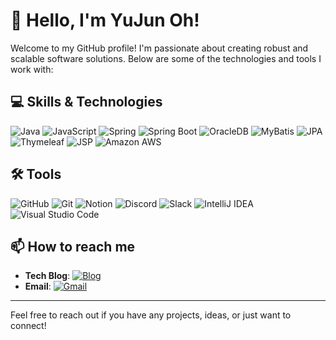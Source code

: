 # 👋 Hello, I'm YuJun Oh!

Welcome to my GitHub profile! I'm passionate about creating robust and scalable software solutions. Below are some of the technologies and tools I work with:

## 💻 Skills & Technologies

![Java](https://img.shields.io/badge/Java-F89820?style=flat-square&logo=java&logoColor=white)
![JavaScript](https://img.shields.io/badge/JavaScript-F7DF1E?style=flat-square&logo=javascript&logoColor=black)
![Spring](https://img.shields.io/badge/Spring-6DB33F?style=flat-square&logo=spring&logoColor=white)
![Spring Boot](https://img.shields.io/badge/SpringBoot-6DB33F?style=flat-square&logo=spring-boot&logoColor=white)
![OracleDB](https://img.shields.io/badge/OracleDB-F80000?style=flat-square&logo=oracle&logoColor=white)
![MyBatis](https://img.shields.io/badge/MyBatis-%23FF0000.svg?&style=flat-square&logo=mybatis&logoColor=white)
![JPA](https://img.shields.io/badge/JPA-007396?style=flat-square&logo=java&logoColor=white)
![Thymeleaf](https://img.shields.io/badge/Thymeleaf-%23005C0F.svg?&style=flat-square&logo=thymeleaf&logoColor=white)
![JSP](https://img.shields.io/badge/JSP-007396?style=flat-square&logo=java&logoColor=white)
![Amazon AWS](https://img.shields.io/badge/AmazonAWS-232F3E?style=flat-square&logo=amazon-aws&logoColor=white)

## 🛠 Tools

![GitHub](https://img.shields.io/badge/GitHub-100000?style=flat-square&logo=github&logoColor=white)
![Git](https://img.shields.io/badge/Git-F05032?style=flat-square&logo=git&logoColor=white)
![Notion](https://img.shields.io/badge/Notion-000000?style=flat-square&logo=notion&logoColor=white)
![Discord](https://img.shields.io/badge/Discord-7289DA?style=flat-square&logo=discord&logoColor=white)
![Slack](https://img.shields.io/badge/Slack-4A154B?style=flat-square&logo=slack&logoColor=white)
![IntelliJ IDEA](https://img.shields.io/badge/IntelliJIDEA-000000?style=flat-square&logo=intellij-idea&logoColor=white)
![Visual Studio Code](https://img.shields.io/badge/VisualStudioCode-007ACC?style=flat-square&logo=visual-studio-code&logoColor=white)

## 📫 How to reach me

- **Tech Blog**: [![Blog](https://img.shields.io/badge/Blog-Naver-green?style=flat-square&logo=naver&logoColor=white)](https://blog.naver.com/krkarma777)
- **Email**: [![Gmail](https://img.shields.io/badge/Gmail-D14836?style=flat-square&logo=gmail&logoColor=white)](mailto:krkarma777@gmail.com)

---

Feel free to reach out if you have any projects, ideas, or just want to connect!
